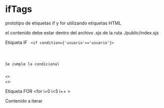 # ifTags
prototipo de etiquetas if y for utilizando etiquetas HTML


el contenido debe estar dentro del archivo .sjs de la ruta ./public/index.sjs

Etiqueta IF
<code>
<if condition={'usuario'=='usuario'}>
  <p>Se cumple la condicional</p>
&lt;</if>&gt;
&lt;</code>&gt;
  
Etiqueta FOR
<for i=0 i<5 i++ ><p>Contenido a iterar</p></for>
  


